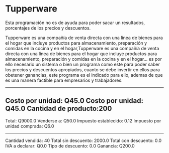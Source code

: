 # Tupperware
Esta programación no es de ayuda para poder sacar un resultados, porcentajes de los precios y descuentos.

Tupperware es una compañía de venta directa con una línea de bienes para el hogar que incluye productos para almacenamiento, preparación y comidas en la cocina y en el hogar,Tupperware es una compañía de venta directa con una línea de bienes para el hogar que incluye productos para almacenamiento, preparación y comidas en la cocina y en el hogar... es por ello necesario un sistema o bien un programa como este para poder saber los precios y descuentos apropiados, cuanto se debe invertir en ellos para obetener ganancias, este programa es el indicado para ello, ademas de que es una manera factible para empresarios y trabajadores.

_________________________________________________________________________________________________________________________________________________________________________________

Costo por unidad: Q45.0
Costo por unidad: Q45.0
Cantidad de producto:200
-------------------------
Total: Q9000.0
Venderse a: Q50.0
Impuesto establecido: 0.12
Impuesto por unidad comprada: Q6.0

-------------------------
Cantidad vendida: 40
Total sin descuento: 2000.0
Total con descuento: 0.0
IVA a declarar: Q0.0
Tipo de descuento: 0.0
Ganancia: Q200.0

